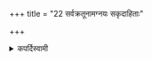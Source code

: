 +++
title = "22 सर्वक्रतूनामग्नयः सकृदाहिताः"

+++

<details><summary>कपर्दिस्वामी</summary>


<details>

<details><summary>हरदत्तः</summary>


<details>

<details><summary>Müller</summary>

For all sacrifices the fires are laid once.

#####  Commentary

The sacrificial fires have to be arranged for the first time by a peculiar ceremony, called the Agnyādhāna. They are generally three (Tretā), the Gārhapatya, the father; the Dakṣiṇa, the son; and the Āhavanīya, the grandson. The first laying of the Gārhapatya fire-altar takes place in spring for a Brāhmaṇa, in summer for a Rājanya, in winter for a Vaiśya.
</details>

<details><summary>थिते</summary>

सर्वक्रतूनामग्नयः सकृदाहिताः २२
</details>
